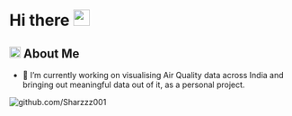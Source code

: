 # Hi there <img src="https://media.giphy.com/media/hvRJCLFzcasrR4ia7z/giphy.gif" width="29px" height="29px">
## <img src="https://media4.giphy.com/media/hpFCIpvGxUKgTfjRKl/giphy.gif?cid=ecf05e472j96hrq6j3h2necuid8x19bd2en0ysqcssixctwd&rid=giphy.gif&ct=s" width="20px" height="20px"> About Me
<!--
**Sharzzz001/Sharzzz001** is a ✨ _special_ ✨ repository because its `README.md` (this file) appears on your GitHub profile.

Here are some ideas to get you started:

- 🔭 I’m currently working on ...
- 🌱 I’m currently learning ...
- 👯 I’m looking to collaborate on ...
- 🤔 I’m looking for help with ...
- 💬 Ask me about ...
- 📫 How to reach me: ...
- 😄 Pronouns: ...
- ⚡ Fun fact: ...
-->
- 🔭 I’m currently working on visualising Air Quality data across India and bringing out meaningful data out of it, as a personal project.


![github.com/Sharzzz001](https://img.shields.io/badge/GitHub-000000?style=for-the-badge&logo=GitHub&logoColor=white)
